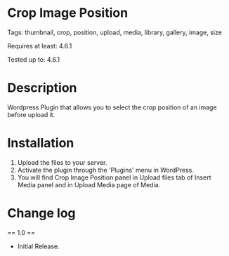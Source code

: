 # Crop Image Position

Tags: thumbnail, crop, position, upload, media, library, gallery, image, size

Requires at least: 4.6.1

Tested up to: 4.6.1


# Description

Wordpress Plugin that allows you to select the crop position of an image before upload it.


# Installation

1. Upload the files to your server.
2. Activate the plugin through the 'Plugins' menu in WordPress.
3. You will find Crop Image Position panel in Upload files tab of Insert Media panel and in Upload Media page of Media.


# Change log

== 1.0 ==
  * Initial Release.
